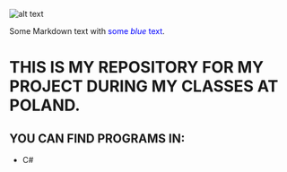 ![alt text](https://www.pwste.edu.pl/wp-content/uploads/2016/12/PWSTE_DLA-MEDI%C3%93W_2.png)

<p>Some Markdown text with <span style="color:blue">some <em>blue</em> text</span>.</p>


# THIS IS MY REPOSITORY FOR MY PROJECT DURING MY CLASSES AT POLAND.
## YOU CAN FIND PROGRAMS IN:
* C#

